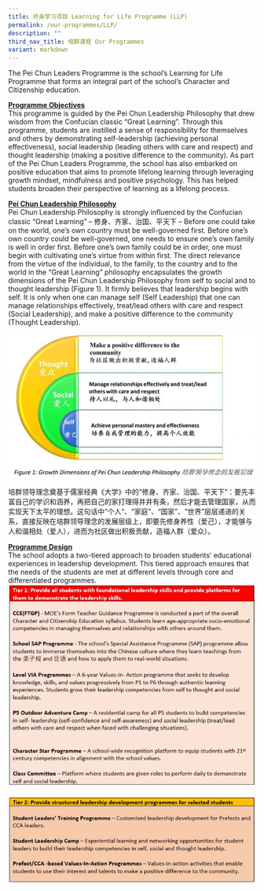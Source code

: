 ```yaml
---
title: 终身学习项目 Learning for Life Programme (LLP)
permalink: /our-programmes/LLP/
description: ""
third_nav_title: 培群课程 Our Programmes
variant: markdown
---
```

The Pei Chun Leaders Programme is the school’s Learning for Life Programme that forms an integral part of the school’s Character and Citizenship education.

<u>**Programme Objectives** </u><br>
This programme is guided by the Pei Chun Leadership Philosophy that drew wisdom from the Confucian classic “Great Learning”. Through this programme, students are instilled a sense of responsibility for themselves and others by demonstrating self-leadership (achieving personal effectiveness), social leadership (leading others with care and respect) and thought leadership (making a positive difference to the community). As part of the Pei Chun Leaders Programme, the school has also embarked on positive education that aims to promote lifelong learning through leveraging growth mindset, mindfulness and positive psychology. This has helped students broaden their perspective of learning as a lifelong process.

<u>**Pei Chun Leadership Philosophy** </u><br>
Pei Chun Leadership Philosophy is strongly influenced by the Confucian classic “Great Learning” – 修身、齐家、治国、平天下 – Before one could take on the world, one’s own country must be well-governed first. Before one’s own country could be well-governed, one needs to ensure one’s own family is well in order first. Before one’s own family could be in order, one must begin with cultivating one’s virtue from within first. The direct relevance from the virtue of the individual, to the family, to the country and to the world in the “Great Learning” philosophy encapsulates the growth dimensions of the Pei Chun Leadership Philosophy from self to social and to thought leadership (Figure 1). It firmly believes that leadership begins with self. It is only when one can manage self (Self Leadership) that one can manage relationships effectively, treat/lead others with care and respect (Social Leadership), and make a positive difference to the community (Thought Leadership).

![](/images/Our%20Programmes/LLP1.jpg)

培群领导理念奠基于儒家经典《大学》中的“修身、齐家、治国、平天下”：要先丰富自己的学识和涵养，再把自己的家打理得井井有条，然后才能去管理国家，从而实现天下太平的理想。这句话中“个人”、“家庭”、“国家”、“世界”层层递进的关系，直接反映在培群领导理念的发展层级上，即要先修身养性（爱己），才能够与人和谐相处（爱人），进而为社区做出积极贡献，造福人群（爱众）。

<u>**Programme Design** </u><br>
The school adopts a two-tiered approach to broaden students’ educational experiences in leadership development. This tiered approach ensures that the needs of the students are met at different levels through core and differentiated programmes.
![](/images/Our%20Programmes/LLP_Image.jpg)